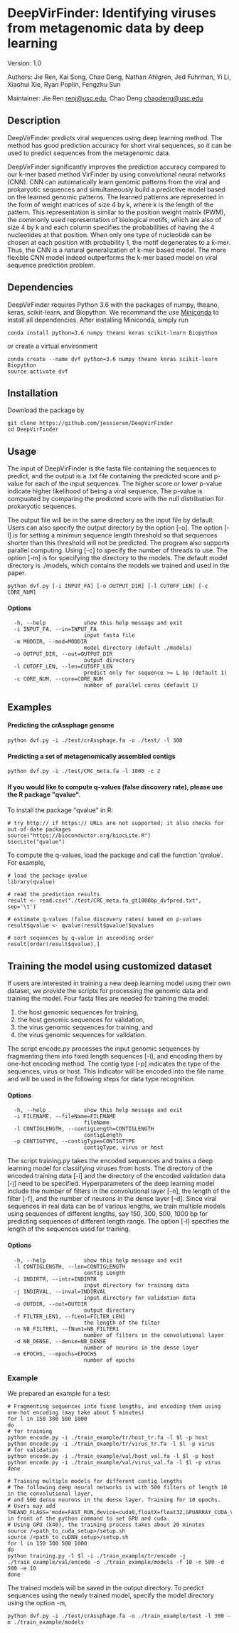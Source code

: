 # DeepVirFinder: Identifying viruses from metagenomic data by deep learning

Version: 1.0

Authors: Jie Ren, Kai Song, Chao Deng, Nathan Ahlgren, Jed Fuhrman, Yi Li, Xiaohui Xie, Ryan Poplin, Fengzhu Sun

Maintainer: Jie Ren renj@usc.edu, Chao Deng chaodeng@usc.edu


## Description

DeepVirFinder predicts viral sequences using deep learning method. 
The method has good prediction accuracy for short viral sequences, 
so it can be used to predict sequences from the metagenomic data.

DeepVirFinder significantly improves the prediction accuracy compared to our k-mer based method VirFinder by using convolutional neural networks (CNN).
CNN can automatically learn genomic patterns from the viral and prokaryotic sequences and simultaneously build a predictive model based on the learned genomic patterns. 
The learned patterns are represented in the form of weight matrices of size 4 by k, where k is the length of the pattern. 
This representation is similar to the position weight matrix (PWM), the commonly used representation of biological motifs, 
which are also of size 4 by k and each column specifies the probabilities of having the 4 nucleotides at that position.
When only one type of nucleotide can be chosen at each position with probability 1, the motif degenerates to a k-mer. 
Thus, the CNN is a natural generalization of k-mer based model. 
The more flexible CNN model indeed outperforms the k-mer based model on viral sequence prediction problem.


## Dependencies

DeepVirFinder requires Python 3.6 with the packages of numpy, theano, keras, scikit-learn, and Biopython.
We recommand the use [Miniconda](https://conda.io/miniconda.html) to install all dependencies. 
After installing Miniconda, simply run


    conda install python=3.6 numpy theano keras scikit-learn Biopython
    
or create a virtual environment

    conda create --name dvf python=3.6 numpy theano keras scikit-learn Biopython
    source activate dvf



## Installation

Download the package by 

    git clone https://github.com/jessieren/DeepVirFinder
    cd DeepVirFinder
    
    
## Usage

The input of DeepVirFinder is the fasta file containing the sequences to predict, 
and the output is a .txt file containing the predicted score and p-value for each of the input sequences. 
The higher score or lower p-value indicate higher likelihood of being a viral sequence. 
The p-value is compuated by comparing the predicted score with the null distribution for prokaryotic sequences. 

The output file will be in the same directory as the input file by default. Users can also specify the output directory by the option [-o].
The option [-l] is for setting a minimun sequence length threshold so that sequences shorter than this threshold will not be predicted.
The program also supports parallel computing. Using [-c] to specify the number of threads to use. 
The option [-m] is for specifying the directory to the models. The default model directory is ./models, which contains the models we trained and used in the paper.


    python dvf.py [-i INPUT_FA] [-o OUTPUT_DIR] [-l CUTOFF_LEN] [-c CORE_NUM]


#### Options
      -h, --help            show this help message and exit
      -i INPUT_FA, --in=INPUT_FA
                            input fasta file
      -m MODDIR, --mod=MODDIR
                            model directory (default ./models)
      -o OUTPUT_DIR, --out=OUTPUT_DIR
                            output directory
      -l CUTOFF_LEN, --len=CUTOFF_LEN
                            predict only for sequence >= L bp (default 1)
      -c CORE_NUM, --core=CORE_NUM
                            number of parallel cores (default 1)


## Examples

#### Predicting the crAssphage genome

    python dvf.py -i ./test/crAssphage.fa -o ./test/ -l 300
    
     
#### Predicting a set of metagenomically assembled contigs
    
    python dvf.py -i ./test/CRC_meta.fa -l 1000 -c 2
    

#### If you would like to compute q-values (false discovery rate), please use the R package "qvalue". 

  To install the package "qvalue" in R:

  ```
  # try http:// if https:// URLs are not supported; it also checks for out-of-date packages
  source("https://bioconductor.org/biocLite.R")
  biocLite("qvalue")
  ```
  
  To compute the q-values, load the package and call the function 'qvalue'. For example, 

  ```
  # load the package qvalue
  library(qvalue)

  # read the prediction results
  result <- read.csv("./test/CRC_meta.fa_gt1000bp_dvfpred.txt", sep='\t')

  # estimate q-values (false discovery rates) based on p-values
  result$qvalue <- qvalue(result$pvalue)$qvalues

  # sort sequences by q-value in ascending order
  result[order(result$qvalue),]
  ```

## Training the model using customized dataset

If users are interested in training a new deep learning model using their own dataset, 
we provide the scripts for processing the genomic data and training the model. 
Four fasta files are needed for training the model: 
  1. the host genomic sequences for training, 
  2. the host genomic sequences for validation, 
  3. the virus genomic sequences for training, and 
  4. the virus genomic sequences for validation.
 
The script encode.py processes the input genomic sequences by fragmenting them into fixed length sequences [-l], 
and encoding them by one-hot encoding method. The contig type [-p] indicates the type of the sequences, virus or host. 
This indicator will be encoded into the file name and will be used in the following steps for data type recognition.

#### Options
      -h, --help            show this help message and exit
      -i FILENAME, --fileName=FILENAME
                            fileName
      -l CONTIGLENGTH, --contigLength=CONTIGLENGTH
                            contigLength
      -p CONTIGTYPE, --contigType=CONTIGTYPE
                            contigType, virus or host

The script training.py takes the encoded sequences and trains a deep learning model for classifying viruses from hosts. 
The directory of the encoded training data [-i] and the directory of the encoded validation data [-j] need to be specified. 
Hyperparameters of the deep learning model include the number of filters in the convolutional layer [-n], the length of the filter [-f], and the number of neurons in the dense layer [-d]. 
Since viral sequences in real data can be of various lengths, we train multiple models using sequences of different lengths, say 150, 300, 500, 1000 bp for predicting sequences of different length range. The option [-l] specifies the length of the sequences used for training. 

#### Options
      -h, --help            show this help message and exit
      -l CONTIGLENGTH, --len=CONTIGLENGTH
                            contig Length
      -i INDIRTR, --intr=INDIRTR
                            input directory for training data
      -j INDIRVAL, --inval=INDIRVAL
                            input directory for validation data
      -o OUTDIR, --out=OUTDIR
                            output directory
      -f FILTER_LEN1, --fLen1=FILTER_LEN1
                            the length of the filter
      -n NB_FILTER1, --fNum1=NB_FILTER1
                            number of filters in the convolutional layer
      -d NB_DENSE, --dense=NB_DENSE
                            number of neurons in the dense layer
      -e EPOCHS, --epochs=EPOCHS
                            number of epochs

### Example

We prepared an example for a test:

    # Fragmenting sequences into fixed lengths, and encoding them using one-hot encoding (may take about 5 minutes)
    for l in 150 300 500 1000 
    do 
    # for training 
    python encode.py -i ./train_example/tr/host_tr.fa -l $l -p host
    python encode.py -i ./train_example/tr/virus_tr.fa -l $l -p virus
    # for validation
    python encode.py -i ./train_example/val/host_val.fa -l $l -p host
    python encode.py -i ./train_example/val/virus_val.fa -l $l -p virus
    done

    # Training multiple models for different contig lengths
    # The following deep neural networks is with 500 filters of length 10 in the convolutional layer, 
    # and 500 dense neurons in the dense layer. Training for 10 epochs.
    # Users may add THEANO_FLAGS='mode=FAST_RUN,device=cuda0,floatX=float32,GPUARRAY_CUDA_VERSION=80' in front of the python command to set GPU and cuda.
    # Using GPU (k40), the training process takes about 20 minutes
    source /<path_to_cuda_setup>/setup.sh
    source /<path_to_cuDNN_setup>/setup.sh
    for l in 150 300 500 1000 
    do 
    python training.py -l $l -i ./train_example/tr/encode -j ./train_example/val/encode -o ./train_example/models -f 10 -n 500 -d 500 -e 10
    done
    
The trained models will be saved in the output directory. To predict sequences using the newly trained model, specify the model directory using the option -m,
    
    python dvf.py -i ./test/crAssphage.fa -o ./train_example/test -l 300 -m ./train_example/models



<!-- Copyright and License Information
-----------------------------------

Copyright (C) 2017 University of Southern California

Authors: Jie Ren, Fengzhu Sun

This program is freely available under the terms of the GNU General Public (version 3) as published by the Free Software Foundation (http://www.gnu.org/licenses/#GPL) for academic use. 

Commercial users should contact Dr. Sun at fsun@usc.edu, copyright at the University of Southern California. 

This program is distributed in the hope that it will be useful, but WITHOUT ANY WARRANTY; without even the implied warranty of MERCHANTABILITY or FITNESS FOR A PARTICULAR PURPOSE. See the GNU General Public License for more details. -->

<!--You should have received a copy of the GNU General Public License along with this program. If not, see http://www.gnu.org/licenses/.-->

